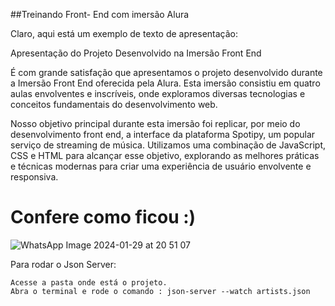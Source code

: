 
##Treinando Front- End com imersão Alura


Claro, aqui está um exemplo de texto de apresentação:

Apresentação do Projeto Desenvolvido na Imersão Front End

É com grande satisfação que apresentamos o projeto desenvolvido durante a Imersão Front End oferecida pela Alura. Esta imersão consistiu em quatro aulas envolventes e inscríveis, onde exploramos diversas tecnologias e conceitos fundamentais do desenvolvimento web.

Nosso objetivo principal durante esta imersão foi replicar, por meio do desenvolvimento front end, a interface da plataforma Spotipy, um popular serviço de streaming de música. Utilizamos uma combinação de JavaScript, CSS e HTML para alcançar esse objetivo, explorando as melhores práticas e técnicas modernas para criar uma experiência de usuário envolvente e responsiva. 

# Confere como ficou :) 

![WhatsApp Image 2024-01-29 at 20 51 07](https://github.com/FrancieleCsantos/Spotify-Alura/assets/104040061/58b5f84e-8ee1-4e2d-92d5-21ee85e841f9)


Para rodar o Json Server:
```
Acesse a pasta onde está o projeto.
Abra o terminal e rode o comando : json-server --watch artists.json

